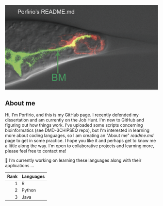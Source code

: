 <picture>
 <source media="(prefers-color-scheme: dark)" srcset="https://github.com/classymagpie/classymagpie/blob/main/TailTip_Darkmode.png">
 <source media="(prefers-color-scheme: light)" srcset="https://github.com/classymagpie/classymagpie/blob/main/TailTip_LightMode.png">
 <img alt="Welcome to my GitHub, Image is of a C. elegans Male tail-tip marked with different fluorescent reporters tagging the plasma membrane (red), and the basement membrane (green), We also mark tail tip nuclei (green)." src="https://github.com/classymagpie/classymagpie/blob/main/TailTip_AltMode.png">
</picture>

## About me

Hi, I'm Porfirio, and this is my GitHub page. I recently defended my dissertation and am currently on the Job Hunt. I'm new to GitHub and figuring out how things work. I've uploaded some scripts concerning bioinformatics (see DMD-3CHIPSEQ repo), but I'm interested in learning more about coding languages, so I am creating an "About me" _readme.md_ page to get in some practice. I hope you like it and perhaps get to know me a little along the way. I'm open to collaborative projects and learning more, please feel free to contact me! 


🔭 I’m currently working on learning these languages along with their applications ...

| Rank | Languages |
|-----:|-----------|
|     1| R
|     2| Python    |
|     3| Java      |


<!--
**classymagpie/classymagpie** is a ✨ _special_ ✨ repository because its `README.md` (this file) appears on your GitHub profile.

Here are some ideas to get you started:

- 🔭 I’m currently working on ...
- 🌱 I’m currently learning ...
- 👯 I’m looking to collaborate on ...
- 🤔 I’m looking for help with ...
- 💬 Ask me about ...
- 📫 How to reach me: ...
- 😄 Pronouns: ...
- ⚡ Fun fact: ...
-->
